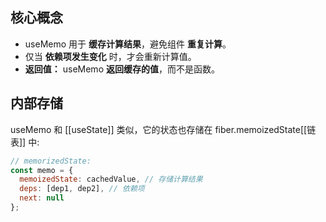 ## 核心概念
- useMemo 用于 **缓存计算结果**，避免组件 **重复计算**。
- 仅当 **依赖项发生变化** 时，才会重新计算值。
- **返回值：** useMemo **返回缓存的值**，而不是函数。

## 内部存储
useMemo 和 [[useState]] 类似，它的状态也存储在 fiber.memoizedState[[链表]] 中:
```jsx
// memorizedState:
const memo = {
  memoizedState: cachedValue, // 存储计算结果
  deps: [dep1, dep2], // 依赖项
  next: null
};
```